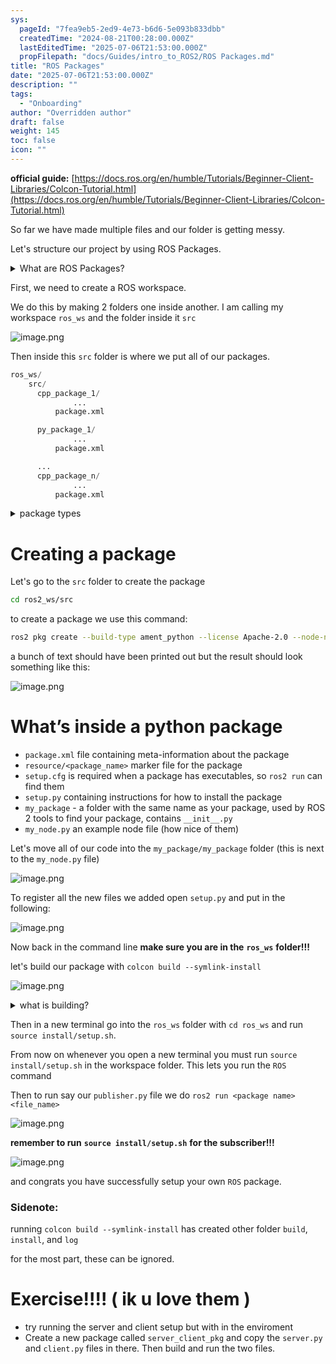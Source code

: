 ```yaml
---
sys:
  pageId: "7fea9eb5-2ed9-4e73-b6d6-5e093b833dbb"
  createdTime: "2024-08-21T00:28:00.000Z"
  lastEditedTime: "2025-07-06T21:53:00.000Z"
  propFilepath: "docs/Guides/intro_to_ROS2/ROS Packages.md"
title: "ROS Packages"
date: "2025-07-06T21:53:00.000Z"
description: ""
tags:
  - "Onboarding"
author: "Overridden author"
draft: false
weight: 145
toc: false
icon: ""
---
```


**official guide:** [https://docs.ros.org/en/humble/Tutorials/Beginner-Client-Libraries/Colcon-Tutorial.html](https://docs.ros.org/en/humble/Tutorials/Beginner-Client-Libraries/Colcon-Tutorial.html)

So far we have made multiple files and our folder is getting messy.

Let's structure our project by using ROS Packages.

<details>
      <summary>What are ROS Packages?</summary>
      ROS Packages are, as the name implies, packages of code that are highly sharable between ROS developers.
  </details>

First, we need to create a ROS workspace.

We do this by making 2 folders one inside another. I am calling my workspace `ros_ws` and the folder inside it `src`

![image.png](https://prod-files-secure.s3.us-west-2.amazonaws.com/d518164a-d88e-44d1-a4ee-3adb3bd8bce0/70706947-fd18-4537-a67b-e12946812d31/image.png?X-Amz-Algorithm=AWS4-HMAC-SHA256&X-Amz-Content-Sha256=UNSIGNED-PAYLOAD&X-Amz-Credential=ASIAZI2LB466XSQ7L2YX%2F20250726%2Fus-west-2%2Fs3%2Faws4_request&X-Amz-Date=20250726T110746Z&X-Amz-Expires=3600&X-Amz-Security-Token=IQoJb3JpZ2luX2VjEDEaCXVzLXdlc3QtMiJIMEYCIQDE9WKpUMRZkA%2FxtETbtpnouyUKqJg0WHn6NN4Yw4Sy4AIhAMKsNVpz%2BZALOvZKlpDGXeA0%2BXVOZ0VxkZX1RBpPiRGnKv8DCFoQABoMNjM3NDIzMTgzODA1Igxa4CLQwkejVQB6znoq3APK3Nc29JXZeSq4C7JxX12sFvpz6RKBs9zjFOMkjPGrF%2BdtD%2Ff6l4GbQKSAZm5ZFOB0tMxPAdCJtW5S3Ogx%2BmHcNHMGQ6RxY2nD4ArZPr21rdCmS8i7rRUq7zIiG6yIe5eQc5z8RaTFXkfcrQzKSL4ihDkbMkNFBVTfTleQ6rEekMaVPJAILbpnNW3PEMPjTH9KonPVW1k7CjyMwLSXdf6EniGDeF5BS9VkQfncY63kCJHybKg8joerbXhPNWfmtJy4TlXj6%2B1hW5LUnxwitQzQR%2FF%2Bt5b5tDenvM6j0MJ2GYis4sR6EolIcbw8cncQTgC%2FW3UgExkwfpZ4eihiTJxgcBox5ZQogj34mBMGaMLPwHxh3PUNJ0mSKmJZyI6hodm49Kra6yFV2bqHNEap2PV6evAS0ihp7gDrSYTz%2BrYkcEXwmnVXl07ONBTagjM9pBt9oJ8olB4I2si6%2FKVEE7SZqhC6dXDFLai2K0hL3oc9jh%2FGhA3J4FJgrzIzljUP499fLv5tPuxCAM9pIS19rpBzyPI0trXUOz960DbC9vSGgYeXNc3S%2BCnPL24%2FsWJsOdxClHAf%2FS0jprwyBzd1tJnLL0cfCY8np%2BEqATjafvrqjx2GGRk28tT%2F3O6A5jDDq5LEBjqkAQhCxpdeWJnLHpbsmVdqK7RSigow0anSLgjgF6UqdbMABLywUgUB3sMgPXGgxwPg48k4MjQ0TmZi8%2FgIEInsqT%2FFAD30UoQRGALL4dR1c3To4eYWsGu%2FrTY%2FQ3K2HHqCizCTtXCth8Rz5jloMa5gTO2ZyG%2F6JKehxyNmyF8ndjbG3NGpwgjLB%2FTBbiAHi4Z62xwS9BGrjxmBz8RVc9vPiH3AwbC%2F&X-Amz-Signature=05f616c86a8453088ae148382dd462e2e791ec2c7171d2b1500609db5ca3280d&X-Amz-SignedHeaders=host&x-amz-checksum-mode=ENABLED&x-id=GetObject)

Then inside this `src` folder is where we put all of our packages.

```python
ros_ws/
    src/
      cpp_package_1/
		      ...
          package.xml

      py_package_1/
		      ...
          package.xml

      ...
      cpp_package_n/
		      ...
          package.xml

```

<details>

<summary>package types</summary>

packages can be either `C++` or python.

the intern file structure is different for each but for this guide we will stick to creating python packages

</details>

# Creating a package

Let's go to the `src` folder to create the package

```bash
cd ros2_ws/src
```

to create a package we use this command:

```bash
ros2 pkg create --build-type ament_python --license Apache-2.0 --node-name my_node my_package
```

a bunch of text should have been printed out but the result should look something like this:

![image.png](https://prod-files-secure.s3.us-west-2.amazonaws.com/d518164a-d88e-44d1-a4ee-3adb3bd8bce0/e6cf1e3f-8512-4a3e-b131-079f800bf3e8/image.png?X-Amz-Algorithm=AWS4-HMAC-SHA256&X-Amz-Content-Sha256=UNSIGNED-PAYLOAD&X-Amz-Credential=ASIAZI2LB466XSQ7L2YX%2F20250726%2Fus-west-2%2Fs3%2Faws4_request&X-Amz-Date=20250726T110746Z&X-Amz-Expires=3600&X-Amz-Security-Token=IQoJb3JpZ2luX2VjEDEaCXVzLXdlc3QtMiJIMEYCIQDE9WKpUMRZkA%2FxtETbtpnouyUKqJg0WHn6NN4Yw4Sy4AIhAMKsNVpz%2BZALOvZKlpDGXeA0%2BXVOZ0VxkZX1RBpPiRGnKv8DCFoQABoMNjM3NDIzMTgzODA1Igxa4CLQwkejVQB6znoq3APK3Nc29JXZeSq4C7JxX12sFvpz6RKBs9zjFOMkjPGrF%2BdtD%2Ff6l4GbQKSAZm5ZFOB0tMxPAdCJtW5S3Ogx%2BmHcNHMGQ6RxY2nD4ArZPr21rdCmS8i7rRUq7zIiG6yIe5eQc5z8RaTFXkfcrQzKSL4ihDkbMkNFBVTfTleQ6rEekMaVPJAILbpnNW3PEMPjTH9KonPVW1k7CjyMwLSXdf6EniGDeF5BS9VkQfncY63kCJHybKg8joerbXhPNWfmtJy4TlXj6%2B1hW5LUnxwitQzQR%2FF%2Bt5b5tDenvM6j0MJ2GYis4sR6EolIcbw8cncQTgC%2FW3UgExkwfpZ4eihiTJxgcBox5ZQogj34mBMGaMLPwHxh3PUNJ0mSKmJZyI6hodm49Kra6yFV2bqHNEap2PV6evAS0ihp7gDrSYTz%2BrYkcEXwmnVXl07ONBTagjM9pBt9oJ8olB4I2si6%2FKVEE7SZqhC6dXDFLai2K0hL3oc9jh%2FGhA3J4FJgrzIzljUP499fLv5tPuxCAM9pIS19rpBzyPI0trXUOz960DbC9vSGgYeXNc3S%2BCnPL24%2FsWJsOdxClHAf%2FS0jprwyBzd1tJnLL0cfCY8np%2BEqATjafvrqjx2GGRk28tT%2F3O6A5jDDq5LEBjqkAQhCxpdeWJnLHpbsmVdqK7RSigow0anSLgjgF6UqdbMABLywUgUB3sMgPXGgxwPg48k4MjQ0TmZi8%2FgIEInsqT%2FFAD30UoQRGALL4dR1c3To4eYWsGu%2FrTY%2FQ3K2HHqCizCTtXCth8Rz5jloMa5gTO2ZyG%2F6JKehxyNmyF8ndjbG3NGpwgjLB%2FTBbiAHi4Z62xwS9BGrjxmBz8RVc9vPiH3AwbC%2F&X-Amz-Signature=3aadf66614b42805eb19da3c61aa93a40e815ea85225fb95a467fcf7ed931efa&X-Amz-SignedHeaders=host&x-amz-checksum-mode=ENABLED&x-id=GetObject)

# What’s inside a python package

- `package.xml` file containing meta-information about the package
- `resource/<package_name>` marker file for the package
- `setup.cfg` is required when a package has executables, so `ros2 run` can find them
- `setup.py` containing instructions for how to install the package
- `my_package` - a folder with the same name as your package, used by ROS 2 tools to find your package, contains `__init__.py`
- `my_node.py` an example node file (how nice of them)

Let's move all of our code into the `my_package/my_package` folder (this is next to the `my_node.py` file)

![image.png](https://prod-files-secure.s3.us-west-2.amazonaws.com/d518164a-d88e-44d1-a4ee-3adb3bd8bce0/9ce58f11-0da9-4d3e-b86d-506a9685d378/image.png?X-Amz-Algorithm=AWS4-HMAC-SHA256&X-Amz-Content-Sha256=UNSIGNED-PAYLOAD&X-Amz-Credential=ASIAZI2LB466XSQ7L2YX%2F20250726%2Fus-west-2%2Fs3%2Faws4_request&X-Amz-Date=20250726T110746Z&X-Amz-Expires=3600&X-Amz-Security-Token=IQoJb3JpZ2luX2VjEDEaCXVzLXdlc3QtMiJIMEYCIQDE9WKpUMRZkA%2FxtETbtpnouyUKqJg0WHn6NN4Yw4Sy4AIhAMKsNVpz%2BZALOvZKlpDGXeA0%2BXVOZ0VxkZX1RBpPiRGnKv8DCFoQABoMNjM3NDIzMTgzODA1Igxa4CLQwkejVQB6znoq3APK3Nc29JXZeSq4C7JxX12sFvpz6RKBs9zjFOMkjPGrF%2BdtD%2Ff6l4GbQKSAZm5ZFOB0tMxPAdCJtW5S3Ogx%2BmHcNHMGQ6RxY2nD4ArZPr21rdCmS8i7rRUq7zIiG6yIe5eQc5z8RaTFXkfcrQzKSL4ihDkbMkNFBVTfTleQ6rEekMaVPJAILbpnNW3PEMPjTH9KonPVW1k7CjyMwLSXdf6EniGDeF5BS9VkQfncY63kCJHybKg8joerbXhPNWfmtJy4TlXj6%2B1hW5LUnxwitQzQR%2FF%2Bt5b5tDenvM6j0MJ2GYis4sR6EolIcbw8cncQTgC%2FW3UgExkwfpZ4eihiTJxgcBox5ZQogj34mBMGaMLPwHxh3PUNJ0mSKmJZyI6hodm49Kra6yFV2bqHNEap2PV6evAS0ihp7gDrSYTz%2BrYkcEXwmnVXl07ONBTagjM9pBt9oJ8olB4I2si6%2FKVEE7SZqhC6dXDFLai2K0hL3oc9jh%2FGhA3J4FJgrzIzljUP499fLv5tPuxCAM9pIS19rpBzyPI0trXUOz960DbC9vSGgYeXNc3S%2BCnPL24%2FsWJsOdxClHAf%2FS0jprwyBzd1tJnLL0cfCY8np%2BEqATjafvrqjx2GGRk28tT%2F3O6A5jDDq5LEBjqkAQhCxpdeWJnLHpbsmVdqK7RSigow0anSLgjgF6UqdbMABLywUgUB3sMgPXGgxwPg48k4MjQ0TmZi8%2FgIEInsqT%2FFAD30UoQRGALL4dR1c3To4eYWsGu%2FrTY%2FQ3K2HHqCizCTtXCth8Rz5jloMa5gTO2ZyG%2F6JKehxyNmyF8ndjbG3NGpwgjLB%2FTBbiAHi4Z62xwS9BGrjxmBz8RVc9vPiH3AwbC%2F&X-Amz-Signature=40535f67de74fb57e06048ff93be4c34790a9a2342d8dc15d1bfe5c9a8c4aea0&X-Amz-SignedHeaders=host&x-amz-checksum-mode=ENABLED&x-id=GetObject)

To register all the new files we added open `setup.py` and put in the following:

![image.png](https://prod-files-secure.s3.us-west-2.amazonaws.com/d518164a-d88e-44d1-a4ee-3adb3bd8bce0/1cd7c262-4cae-4496-9d75-c178537d24a2/image.png?X-Amz-Algorithm=AWS4-HMAC-SHA256&X-Amz-Content-Sha256=UNSIGNED-PAYLOAD&X-Amz-Credential=ASIAZI2LB466XSQ7L2YX%2F20250726%2Fus-west-2%2Fs3%2Faws4_request&X-Amz-Date=20250726T110746Z&X-Amz-Expires=3600&X-Amz-Security-Token=IQoJb3JpZ2luX2VjEDEaCXVzLXdlc3QtMiJIMEYCIQDE9WKpUMRZkA%2FxtETbtpnouyUKqJg0WHn6NN4Yw4Sy4AIhAMKsNVpz%2BZALOvZKlpDGXeA0%2BXVOZ0VxkZX1RBpPiRGnKv8DCFoQABoMNjM3NDIzMTgzODA1Igxa4CLQwkejVQB6znoq3APK3Nc29JXZeSq4C7JxX12sFvpz6RKBs9zjFOMkjPGrF%2BdtD%2Ff6l4GbQKSAZm5ZFOB0tMxPAdCJtW5S3Ogx%2BmHcNHMGQ6RxY2nD4ArZPr21rdCmS8i7rRUq7zIiG6yIe5eQc5z8RaTFXkfcrQzKSL4ihDkbMkNFBVTfTleQ6rEekMaVPJAILbpnNW3PEMPjTH9KonPVW1k7CjyMwLSXdf6EniGDeF5BS9VkQfncY63kCJHybKg8joerbXhPNWfmtJy4TlXj6%2B1hW5LUnxwitQzQR%2FF%2Bt5b5tDenvM6j0MJ2GYis4sR6EolIcbw8cncQTgC%2FW3UgExkwfpZ4eihiTJxgcBox5ZQogj34mBMGaMLPwHxh3PUNJ0mSKmJZyI6hodm49Kra6yFV2bqHNEap2PV6evAS0ihp7gDrSYTz%2BrYkcEXwmnVXl07ONBTagjM9pBt9oJ8olB4I2si6%2FKVEE7SZqhC6dXDFLai2K0hL3oc9jh%2FGhA3J4FJgrzIzljUP499fLv5tPuxCAM9pIS19rpBzyPI0trXUOz960DbC9vSGgYeXNc3S%2BCnPL24%2FsWJsOdxClHAf%2FS0jprwyBzd1tJnLL0cfCY8np%2BEqATjafvrqjx2GGRk28tT%2F3O6A5jDDq5LEBjqkAQhCxpdeWJnLHpbsmVdqK7RSigow0anSLgjgF6UqdbMABLywUgUB3sMgPXGgxwPg48k4MjQ0TmZi8%2FgIEInsqT%2FFAD30UoQRGALL4dR1c3To4eYWsGu%2FrTY%2FQ3K2HHqCizCTtXCth8Rz5jloMa5gTO2ZyG%2F6JKehxyNmyF8ndjbG3NGpwgjLB%2FTBbiAHi4Z62xwS9BGrjxmBz8RVc9vPiH3AwbC%2F&X-Amz-Signature=eb0cca9a8b59023e5f8bddd1d50441b5aee5ce4c713b23a1e8e0b1ea7e89ecfb&X-Amz-SignedHeaders=host&x-amz-checksum-mode=ENABLED&x-id=GetObject)

Now back in the command line **make sure you are in the** **`ros_ws`** **folder!!!**

let's build our package with `colcon build --symlink-install`

![image.png](https://prod-files-secure.s3.us-west-2.amazonaws.com/d518164a-d88e-44d1-a4ee-3adb3bd8bce0/2f2a0d27-b173-48fd-b189-5f5c0ce65619/image.png?X-Amz-Algorithm=AWS4-HMAC-SHA256&X-Amz-Content-Sha256=UNSIGNED-PAYLOAD&X-Amz-Credential=ASIAZI2LB466XSQ7L2YX%2F20250726%2Fus-west-2%2Fs3%2Faws4_request&X-Amz-Date=20250726T110746Z&X-Amz-Expires=3600&X-Amz-Security-Token=IQoJb3JpZ2luX2VjEDEaCXVzLXdlc3QtMiJIMEYCIQDE9WKpUMRZkA%2FxtETbtpnouyUKqJg0WHn6NN4Yw4Sy4AIhAMKsNVpz%2BZALOvZKlpDGXeA0%2BXVOZ0VxkZX1RBpPiRGnKv8DCFoQABoMNjM3NDIzMTgzODA1Igxa4CLQwkejVQB6znoq3APK3Nc29JXZeSq4C7JxX12sFvpz6RKBs9zjFOMkjPGrF%2BdtD%2Ff6l4GbQKSAZm5ZFOB0tMxPAdCJtW5S3Ogx%2BmHcNHMGQ6RxY2nD4ArZPr21rdCmS8i7rRUq7zIiG6yIe5eQc5z8RaTFXkfcrQzKSL4ihDkbMkNFBVTfTleQ6rEekMaVPJAILbpnNW3PEMPjTH9KonPVW1k7CjyMwLSXdf6EniGDeF5BS9VkQfncY63kCJHybKg8joerbXhPNWfmtJy4TlXj6%2B1hW5LUnxwitQzQR%2FF%2Bt5b5tDenvM6j0MJ2GYis4sR6EolIcbw8cncQTgC%2FW3UgExkwfpZ4eihiTJxgcBox5ZQogj34mBMGaMLPwHxh3PUNJ0mSKmJZyI6hodm49Kra6yFV2bqHNEap2PV6evAS0ihp7gDrSYTz%2BrYkcEXwmnVXl07ONBTagjM9pBt9oJ8olB4I2si6%2FKVEE7SZqhC6dXDFLai2K0hL3oc9jh%2FGhA3J4FJgrzIzljUP499fLv5tPuxCAM9pIS19rpBzyPI0trXUOz960DbC9vSGgYeXNc3S%2BCnPL24%2FsWJsOdxClHAf%2FS0jprwyBzd1tJnLL0cfCY8np%2BEqATjafvrqjx2GGRk28tT%2F3O6A5jDDq5LEBjqkAQhCxpdeWJnLHpbsmVdqK7RSigow0anSLgjgF6UqdbMABLywUgUB3sMgPXGgxwPg48k4MjQ0TmZi8%2FgIEInsqT%2FFAD30UoQRGALL4dR1c3To4eYWsGu%2FrTY%2FQ3K2HHqCizCTtXCth8Rz5jloMa5gTO2ZyG%2F6JKehxyNmyF8ndjbG3NGpwgjLB%2FTBbiAHi4Z62xwS9BGrjxmBz8RVc9vPiH3AwbC%2F&X-Amz-Signature=70394e296741bc12f8225f038723e7fbcbbcf303cc13dea93bcc8f10a0f33583&X-Amz-SignedHeaders=host&x-amz-checksum-mode=ENABLED&x-id=GetObject)

<details>

<summary>what is building?</summary>

if you are a CS major at Rose-Hulman you will learn the answer to this in CSSE132

but TLDR; is it combines all the code files into one program that can be run easily 

</details>

Then in a new terminal go into the `ros_ws` folder with `cd ros_ws` and run `source install/setup.sh`. 

From now on whenever you open a new terminal you must run `source install/setup.sh` in the workspace folder. This lets you run the `ROS` command

Then to run say our `publisher.py` file we do `ros2 run <package name> <file_name>`

![image.png](https://prod-files-secure.s3.us-west-2.amazonaws.com/d518164a-d88e-44d1-a4ee-3adb3bd8bce0/4f4b1219-3a44-4632-aa0a-ce3471699f59/image.png?X-Amz-Algorithm=AWS4-HMAC-SHA256&X-Amz-Content-Sha256=UNSIGNED-PAYLOAD&X-Amz-Credential=ASIAZI2LB466XSQ7L2YX%2F20250726%2Fus-west-2%2Fs3%2Faws4_request&X-Amz-Date=20250726T110746Z&X-Amz-Expires=3600&X-Amz-Security-Token=IQoJb3JpZ2luX2VjEDEaCXVzLXdlc3QtMiJIMEYCIQDE9WKpUMRZkA%2FxtETbtpnouyUKqJg0WHn6NN4Yw4Sy4AIhAMKsNVpz%2BZALOvZKlpDGXeA0%2BXVOZ0VxkZX1RBpPiRGnKv8DCFoQABoMNjM3NDIzMTgzODA1Igxa4CLQwkejVQB6znoq3APK3Nc29JXZeSq4C7JxX12sFvpz6RKBs9zjFOMkjPGrF%2BdtD%2Ff6l4GbQKSAZm5ZFOB0tMxPAdCJtW5S3Ogx%2BmHcNHMGQ6RxY2nD4ArZPr21rdCmS8i7rRUq7zIiG6yIe5eQc5z8RaTFXkfcrQzKSL4ihDkbMkNFBVTfTleQ6rEekMaVPJAILbpnNW3PEMPjTH9KonPVW1k7CjyMwLSXdf6EniGDeF5BS9VkQfncY63kCJHybKg8joerbXhPNWfmtJy4TlXj6%2B1hW5LUnxwitQzQR%2FF%2Bt5b5tDenvM6j0MJ2GYis4sR6EolIcbw8cncQTgC%2FW3UgExkwfpZ4eihiTJxgcBox5ZQogj34mBMGaMLPwHxh3PUNJ0mSKmJZyI6hodm49Kra6yFV2bqHNEap2PV6evAS0ihp7gDrSYTz%2BrYkcEXwmnVXl07ONBTagjM9pBt9oJ8olB4I2si6%2FKVEE7SZqhC6dXDFLai2K0hL3oc9jh%2FGhA3J4FJgrzIzljUP499fLv5tPuxCAM9pIS19rpBzyPI0trXUOz960DbC9vSGgYeXNc3S%2BCnPL24%2FsWJsOdxClHAf%2FS0jprwyBzd1tJnLL0cfCY8np%2BEqATjafvrqjx2GGRk28tT%2F3O6A5jDDq5LEBjqkAQhCxpdeWJnLHpbsmVdqK7RSigow0anSLgjgF6UqdbMABLywUgUB3sMgPXGgxwPg48k4MjQ0TmZi8%2FgIEInsqT%2FFAD30UoQRGALL4dR1c3To4eYWsGu%2FrTY%2FQ3K2HHqCizCTtXCth8Rz5jloMa5gTO2ZyG%2F6JKehxyNmyF8ndjbG3NGpwgjLB%2FTBbiAHi4Z62xwS9BGrjxmBz8RVc9vPiH3AwbC%2F&X-Amz-Signature=4b5dcf0165571fab9616dc697f9801c6012260715e3e69e344f4565498915667&X-Amz-SignedHeaders=host&x-amz-checksum-mode=ENABLED&x-id=GetObject)

**remember to run** **`source install/setup.sh`** **for the subscriber!!!**

![image.png](https://prod-files-secure.s3.us-west-2.amazonaws.com/d518164a-d88e-44d1-a4ee-3adb3bd8bce0/02121119-dad4-49ec-8356-c956108b4243/image.png?X-Amz-Algorithm=AWS4-HMAC-SHA256&X-Amz-Content-Sha256=UNSIGNED-PAYLOAD&X-Amz-Credential=ASIAZI2LB466XSQ7L2YX%2F20250726%2Fus-west-2%2Fs3%2Faws4_request&X-Amz-Date=20250726T110746Z&X-Amz-Expires=3600&X-Amz-Security-Token=IQoJb3JpZ2luX2VjEDEaCXVzLXdlc3QtMiJIMEYCIQDE9WKpUMRZkA%2FxtETbtpnouyUKqJg0WHn6NN4Yw4Sy4AIhAMKsNVpz%2BZALOvZKlpDGXeA0%2BXVOZ0VxkZX1RBpPiRGnKv8DCFoQABoMNjM3NDIzMTgzODA1Igxa4CLQwkejVQB6znoq3APK3Nc29JXZeSq4C7JxX12sFvpz6RKBs9zjFOMkjPGrF%2BdtD%2Ff6l4GbQKSAZm5ZFOB0tMxPAdCJtW5S3Ogx%2BmHcNHMGQ6RxY2nD4ArZPr21rdCmS8i7rRUq7zIiG6yIe5eQc5z8RaTFXkfcrQzKSL4ihDkbMkNFBVTfTleQ6rEekMaVPJAILbpnNW3PEMPjTH9KonPVW1k7CjyMwLSXdf6EniGDeF5BS9VkQfncY63kCJHybKg8joerbXhPNWfmtJy4TlXj6%2B1hW5LUnxwitQzQR%2FF%2Bt5b5tDenvM6j0MJ2GYis4sR6EolIcbw8cncQTgC%2FW3UgExkwfpZ4eihiTJxgcBox5ZQogj34mBMGaMLPwHxh3PUNJ0mSKmJZyI6hodm49Kra6yFV2bqHNEap2PV6evAS0ihp7gDrSYTz%2BrYkcEXwmnVXl07ONBTagjM9pBt9oJ8olB4I2si6%2FKVEE7SZqhC6dXDFLai2K0hL3oc9jh%2FGhA3J4FJgrzIzljUP499fLv5tPuxCAM9pIS19rpBzyPI0trXUOz960DbC9vSGgYeXNc3S%2BCnPL24%2FsWJsOdxClHAf%2FS0jprwyBzd1tJnLL0cfCY8np%2BEqATjafvrqjx2GGRk28tT%2F3O6A5jDDq5LEBjqkAQhCxpdeWJnLHpbsmVdqK7RSigow0anSLgjgF6UqdbMABLywUgUB3sMgPXGgxwPg48k4MjQ0TmZi8%2FgIEInsqT%2FFAD30UoQRGALL4dR1c3To4eYWsGu%2FrTY%2FQ3K2HHqCizCTtXCth8Rz5jloMa5gTO2ZyG%2F6JKehxyNmyF8ndjbG3NGpwgjLB%2FTBbiAHi4Z62xwS9BGrjxmBz8RVc9vPiH3AwbC%2F&X-Amz-Signature=84fcca03d0b696ccc159a2005b106d2f238027d05c9a885b2b9e2816c78fdb47&X-Amz-SignedHeaders=host&x-amz-checksum-mode=ENABLED&x-id=GetObject)

and congrats you have successfully setup your own `ROS` package.

### Sidenote:

running `colcon build --symlink-install` has created other folder `build`, `install`, and `log`

for the most part, these can be ignored.

# Exercise!!!! ( ik u love them )

- try running the server and client setup but with in the enviroment
- Create a new package called `server_client_pkg` and copy the `server.py` and `client.py` files in there. Then build and run the two files.
